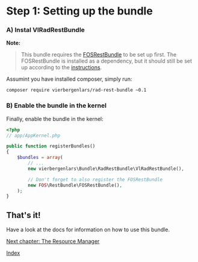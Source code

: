 Step 1: Setting up the bundle
=============================

### A) Instal VlRadRestBundle

**Note:**

> This bundle requires the [FOSRestBundle](https://github.com/FriendsOfSymfony/FOSRestBundle) to be set up first.
> The FOSRestBundle is installed as a dependency, but it should still be set up according to the [instructions](https://github.com/FriendsOfSymfony/FOSRestBundle/blob/master/Resources/doc/index.md).

Assumint you have installed composer, simply run:

```bash
composer require vierbergenlars/rad-rest-bundle ~0.1
```

### B) Enable the bundle in the kernel

Finally, enable the bundle in the kernel:

```php
<?php
// app/AppKernel.php

public function registerBundles()
{
    $bundles = array(
        // ...
        new vierbergenlars\Bundle\RadRestBundle\VlRadRestBundle(),

        // Don't forget to also register the FOSRestBundle
        new FOS\RestBundle\FOSRestBundle(),
    );
}
```

## That's it!

Have a look at the docs for information on how to use this bundle.

[Next chapter: The Resource Manager](2-resource_manager.md)

[Index](index.md)
